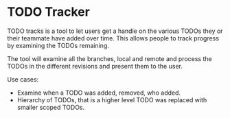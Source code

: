 TODO Tracker
============
<!--
TODO(ojarjur): Add more use cases we want to support.
-->
TODO tracks is a tool to let users get a handle on the various TODOs they or
their teammate have added over time. This allows people to track progress by
examining the TODOs remaining.

The tool will examine all the branches, local and remote and process the TODOs
in the different revisions and present them to the user. 

Use cases:
- Examine when a TODO was added, removed, who added.
- Hierarchy of TODOs, that is a higher level TODO was replaced with smaller
  scoped TODOs.

<!--
TODO: Add a getting started section.
-->
<!--
TODO: Add a section detailing a sample workflow.
-->
